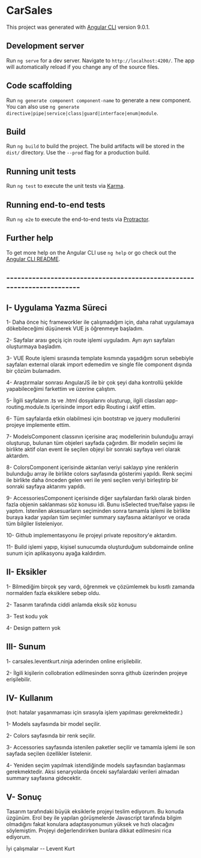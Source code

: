# CarSales

This project was generated with [Angular CLI](https://github.com/angular/angular-cli) version 9.0.1.

## Development server

Run `ng serve` for a dev server. Navigate to `http://localhost:4200/`. The app will automatically reload if you change any of the source files.

## Code scaffolding

Run `ng generate component component-name` to generate a new component. You can also use `ng generate directive|pipe|service|class|guard|interface|enum|module`.

## Build

Run `ng build` to build the project. The build artifacts will be stored in the `dist/` directory. Use the `--prod` flag for a production build.

## Running unit tests

Run `ng test` to execute the unit tests via [Karma](https://karma-runner.github.io).

## Running end-to-end tests

Run `ng e2e` to execute the end-to-end tests via [Protractor](http://www.protractortest.org/).

## Further help

To get more help on the Angular CLI use `ng help` or go check out the [Angular CLI README](https://github.com/angular/angular-cli/blob/master/README.md).


## -----------------------------------------------------------------------

## I- Uygulama Yazma Süreci

1- Daha önce hiç frameworkler ile çalışmadığım için, daha rahat uygulamaya dökebileceğimi düşünerek VUE js öğrenmeye başladım.

2- Sayfalar arası geçiş için route işlemi uyguladım. Ayrı ayrı sayfaları oluşturmaya başladım.

3- VUE Route işlemi sırasında template kısmında yaşadığım sorun sebebiyle sayfaları external olarak import edemedim ve single file component dışında bir çözüm bulamadım.

4- Araştırmalar sonrası AngularJS ile bir çok şeyi daha kontrollü şekilde yapabileceğimi farkettim ve üzerine çalıştım.

5- İlgili sayfaların .ts ve .html dosyalarını oluşturup, ilgili classları app-routing.module.ts içerisinde import edip Routing i aktif ettim.

6- Tüm sayfalarda etkin olabilmesi için bootstrap ve jquery modullerini projeye implemente ettim.

7- ModelsComponent classının içerisine araç modellerinin bulunduğu arrayi oluşturup, bulunan tüm objeleri sayfada çağırdım. Bir modelin seçimi ile birlikte aktif olan event ile seçilen objeyi bir sonraki sayfaya veri olarak aktardım.

8- ColorsComponent içerisinde aktarılan veriyi saklayıp yine renklerin bulunduğu array ile birlikte colors sayfasında gösterimi yapıldı. Renk seçimi ile birlikte daha önceden gelen veri ile yeni seçilen veriyi birleştirip bir sonraki sayfaya aktarımı yapıldı.

9- AccessoriesComponent içerisinde diğer sayfalardan farklı olarak birden fazla objenin saklanması söz konusu idi. Bunu isSelected true/false yapısı ile yaptım. İstenilen aksesuarların seçiminden sonra tamamla işlemi ile birlikte buraya kadar yapılan tüm seçimler summary sayfasına aktarılıyor ve orada tüm bilgiler listeleniyor.

10- Github implementasyonu ile projeyi private repository'e aktardım.

11- Build işlemi yapıp, kişisel sunucumda oluşturduğum subdomainde online sunum için aplikasyonu ayağa kaldırdım.

## II- Eksikler

1- Bilmediğim birçok şey vardı, öğrenmek ve çözümlemek bu kısıtlı zamanda normalden fazla eksiklere sebep oldu.

2- Tasarım tarafında ciddi anlamda eksik söz konusu

3- Test kodu yok

4- Design pattern yok 

## III- Sunum

1- carsales.leventkurt.ninja aderinden online erişilebilir.

2- İlgili kişilerin collobration edilmesinden sonra github üzerinden projeye erişilebilir.

## IV- Kullanım
(not: hatalar yaşanmaması için sırasıyla işlem yapılması gerekmektedir.)

1- Models sayfasında bir model seçilir.

2- Colors sayfasında bir renk seçilir.

3- Accessories sayfasında istenilen paketler seçilir ve tamamla işlemi ile son sayfada seçilen özellikler listelenir.

4- Yeniden seçim yapılmak istendiğinde models sayfasından başlanması gerekmektedir. Aksi senaryolarda önceki sayfalardaki verileri almadan summary sayfasına gidecektir.

## V- Sonuç

Tasarım tarafındaki büyük eksiklerle projeyi teslim ediyorum. Bu konuda üzgünüm. Erol bey ile yapılan görüşmelerde Javascript tarafında bilgim olmadığını fakat konulara adaptasyonumun yüksek ve hızlı olacağını söylemiştim. Projeyi değerlendirirken bunlara dikkat edilmesini rica ediyorum.

İyi çalışmalar -- Levent Kurt

